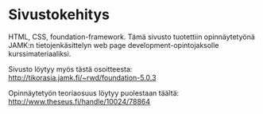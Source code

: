 # Sivustokehitys
HTML, CSS, foundation-framework. 
Tämä sivusto tuotettiin opinnäytetyönä JAMK:n tietojenkäsittelyn web page development-opintojaksolle kurssimateriaaliksi.

Sivusto löytyy myös tästä osoitteesta:
http://tikorasia.jamk.fi/~rwd/foundation-5.0.3

Opinnäytetyön teoriaosuus löytyy puolestaan täältä:
http://www.theseus.fi/handle/10024/78864
